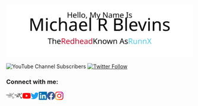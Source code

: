 <link rel="stylesheet" href="https://fonts.googleapis.com/css?family=Raleway:100,200,300,400,500,600,700,800,900|Roboto+Mono:100,400|Caveat" />

![header](https://raw.githubusercontent.com/RunnX/runnx/main/img/headers/githubheader.svg)

![YouTube Channel Subscribers](https://img.shields.io/youtube/channel/subscribers/UCBa5BnIBBO12iopcb3A_rmA?logo=youtube&style=for-the-badge)
[![Twitter Follow](https://img.shields.io/twitter/follow/runnx?color=1DA1F2&logo=twitter&style=for-the-badge)](https://twitter.com/intent/follow?original_referer=https%3A%2F%2Fgithub.com%2Frunnx&screen_name=runnx)

### Connect with me:

[<img align="left" alt="runnx.com" width="22px" src="https://raw.githubusercontent.com/RunnX/runnx/main/img/logo.png#gh-dark-mode-only" />][website-dark]
[<img align="left" alt="runnx.com" width="22px" src="https://raw.githubusercontent.com/RunnX/runnx/main/img/logodark.png#gh-light-mode-only" />][website-light]
[<img align="left" alt="RunnX | YouTube" width="22px" src="icons/youtube-red.svg"/>][youtube]
[<img align="left" alt="RunnX | Twitter" width="22px" src="icons/twitter-blue.svg" />][twitter]
[<img align="left" alt="RunnX | LinkedIn" width="22px" src="icons/linkedin-blue.svg" />][linkedin]
[<img align="left" alt="RunnX | Facebook" width="22px" src="icons/facebook-blue.svg" />][facebook]
[<img align="left" alt="RunnX | Instagram" width="22px" src="icons/instagram-rgb.png" />][instagram]

<br />


[website-dark]: https://runnx.com#gh-dark-mode-only
[website-light]: https://runnx.com#gh-light-mode-only
[youtube]: https://youtube.com/runnx
[twitter]: https://twitter.com/runnx
[linkedin]: https://linkedin.com/in/runnx
[facebook]: https://facebook.com/theredheadknownasrunnx
[instagram]: https://instagram.com/mrbrunnx
[quickhitsplaylist]:  https://www.youtube.com/playlist?list=PLLiDx9rLkZYMo9RU1TzsqusxDjLxqsUPM
[azuredevopsplaylist]: https://www.youtube.com/playlist?list=PLLiDx9rLkZYM46jBPjb1MUKzoujitvLF1
[reducingfrictionplaylist]: https://www.youtube.com/playlist?list=PLLiDx9rLkZYOxVWaJR7r1SuaeqGAPh8sC